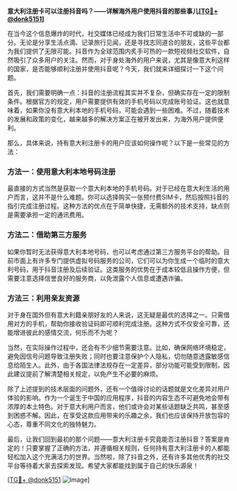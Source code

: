 **意大利注册卡可以注册抖音吗？——详解海外用户使用抖音的那些事儿[[TG💪+ @donk5151](https://t.me/s/donk5151)]**

在当今这个信息爆炸的时代，社交媒体已经成为我们日常生活中不可或缺的一部分。无论是分享生活点滴、记录旅行见闻，还是寻找志同道合的朋友，这些平台都为我们提供了无限可能。抖音作为全球范围内炙手可热的一款短视频社交软件，自然吸引了众多用户的关注。然而，对于身处海外的用户来说，尤其是像意大利这样的国家，是否能够顺利注册并使用抖音呢？今天，我们就来详细探讨一下这个问题。

首先，我们需要明确一点：抖音的注册流程其实并不复杂，但确实存在一定的限制条件。根据官方的规定，用户需要提供有效的手机号码以完成账号验证。这也就意味着，如果你没有意大利本地的手机号码，可能会遇到一些困难。不过，随着技术的发展和政策的变化，越来越多的解决方案正在被开发出来，为海外用户提供便利。

那么，具体来说，持有意大利注册卡的用户应该如何操作呢？以下是一些常见的方法：

### 方法一：使用意大利本地号码注册

最直接的方式当然是获取一个意大利本地的手机号码。对于已经在意大利生活的用户而言，这并不是什么难题。你可以选择购买一张预付费SIM卡，然后按照抖音的指引完成注册过程。这种方法的优点在于简单快捷，无需额外的技术支持，缺点则是需要承担一定的通讯费用。

### 方法二：借助第三方服务

如果你暂时无法获得意大利本地号码，也可以考虑通过第三方服务平台的帮助。目前市面上有许多专门提供虚拟号码服务的公司，它们可以为你生成一个临时的意大利号码，用于抖音注册及后续验证。这类服务的优势在于成本较低且操作方便，但需要注意选择信誉良好的服务商，以免泄露个人信息或遭遇诈骗。

### 方法三：利用亲友资源

对于身在国外但有意大利籍亲朋好友的人来说，这无疑是最优的选择之一。只需借用对方的手机，帮助你接收验证码即可顺利完成注册。这种方式不仅安全可靠，还能增进彼此的感情交流，何乐而不为呢？

当然，在实际操作过程中，还会有不少细节需要注意。比如，确保网络环境稳定，避免因信号问题导致注册失败；同时也要注意保护个人隐私，切勿随意透露敏感信息给陌生人。此外，由于各国法律法规存在一定差异，部分功能可能受到限制，因此建议提前了解清楚相关规定，以免产生不必要的麻烦。

除了上述提到的技术层面的问题外，还有一个值得讨论的话题就是文化差异对用户体验的影响。作为一个诞生于中国的应用程序，抖音的内容生态不可避免地会带有浓厚的本土特色。对于意大利用户而言，他们或许会对某些话题缺乏共鸣，甚至感到困惑不解。因此，在享受这款应用带来的乐趣之余，我们也应该保持开放包容的心态，尊重不同文化的独特魅力。

最后，让我们回到最初的那个问题——意大利注册卡究竟能否注册抖音？答案是肯定的！只要掌握了正确的方法，并遵循相关规则，任何持有意大利注册卡的人都能轻松加入这个充满活力的世界。当然啦，除了抖音之外，还有许多其他优秀的社交平台等待着大家去探索发现。希望大家都能找到属于自己的快乐源泉！

[[TG💪+ @donk5151](https://t.me/s/donk5151) ![Image](https://i.postimg.cc/rwNCRYN7/Snipaste-2025-04-30-17-27-05.png)]